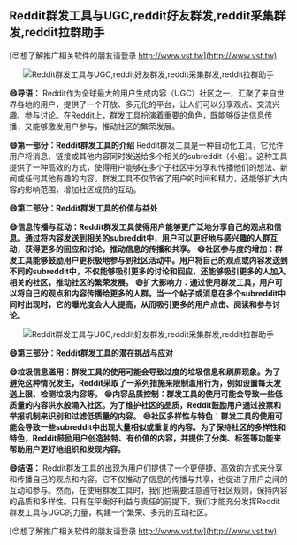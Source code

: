 ## **Reddit群发工具与UGC,reddit好友群发,reddit采集群发,reddit拉群助手**

[😍想了解推广相关软件的朋友请登录 http://www.vst.tw](http://www.vst.tw)

 <center><img src="https://vst.tw/MP4/tuiguang/png/1.png" alt="Reddit群发工具与UGC,reddit好友群发,reddit采集群发,reddit拉群助手"></center>

**😄导语：**
Reddit作为全球最大的用户生成内容（UGC）社区之一，汇聚了来自世界各地的用户，提供了一个开放、多元化的平台，让人们可以分享观点、交流兴趣、参与讨论。在Reddit上，群发工具扮演着重要的角色，既能够促进信息传播，又能够激发用户参与，推动社区的繁荣发展。

**😄第一部分：Reddit群发工具的介绍**
Reddit群发工具是一种自动化工具，它允许用户将消息、链接或其他内容同时发送给多个相关的subreddit（小组）。这种工具提供了一种高效的方式，使得用户能够在多个子社区中分享和传播他们的想法、新闻或任何其他有趣的内容。群发工具不仅节省了用户的时间和精力，还能够扩大内容的影响范围，增加社区成员的互动。

**😄第二部分：Reddit群发工具的价值与益处**

**😄信息传播与互动：Reddit群发工具使得用户能够更广泛地分享自己的观点和信息。通过将内容发送到相关的subreddit中，用户可以更好地与感兴趣的人群互动，获得更多的回应和讨论，推动信息的传播和共享。**
**😄社区参与度的增加：群发工具能够鼓励用户更积极地参与到社区活动中。用户将自己的观点或内容发送到不同的subreddit中，不仅能够吸引更多的讨论和回应，还能够吸引更多的人加入相关的社区，推动社区的繁荣发展。**
**😄扩大影响力：通过使用群发工具，用户可以将自己的观点和内容传播给更多的人群。当一个帖子或消息在多个subreddit中同时出现时，它的曝光度会大大提高，从而吸引更多的用户点击、阅读和参与讨论。**

 <center><img src="https://vst.tw/MP4/tuiguang/png/5.png" alt="Reddit群发工具与UGC,reddit好友群发,reddit采集群发,reddit拉群助手"></center>

**😄第三部分：Reddit群发工具的潜在挑战与应对**

**😄垃圾信息滥用：群发工具的使用可能会导致过度的垃圾信息和刷屏现象。为了避免这种情况发生，Reddit采取了一系列措施来限制滥用行为，例如设置每天发送上限、检测垃圾内容等。**
**😄内容品质控制：群发工具的使用可能会导致一些低质量的内容洪水般涌入社区。为了维护社区的品质，Reddit鼓励用户通过投票和举报机制来识别和过滤低质量的内容。**
**😄社区多样性与特色：群发工具的使用可能会导致一些subreddit中出现大量相似或重复的内容。为了保持社区的多样性和特色，Reddit鼓励用户创造独特、有价值的内容，并提供了分类、标签等功能来帮助用户更好地组织和发现内容。**

**😄结语：**
Reddit群发工具的出现为用户们提供了一个更便捷、高效的方式来分享和传播自己的观点和内容。它不仅推动了信息的传播与共享，也促进了用户之间的互动和参与。然而，在使用群发工具时，我们也需要注意遵守社区规则，保持内容的品质和多样性。只有在平衡好利益与责任的前提下，我们才能充分发挥Reddit群发工具与UGC的力量，构建一个繁荣、多元的互动社区。

[😍想了解推广相关软件的朋友请登录 http://www.vst.tw](http://www.vst.tw)



